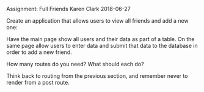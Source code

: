 Assignment: Full Friends
Karen Clark
2018-06-27

Create an application that allows users to view all friends and add a new one:

Have the main page show all users and their data as part of a table. 
On the same page allow users to enter data and submit that data to 
the database in order to add a new friend. 

How many routes do you need? 
What should each do? 

Think back to routing from the previous section, and remember never to render from a post route.